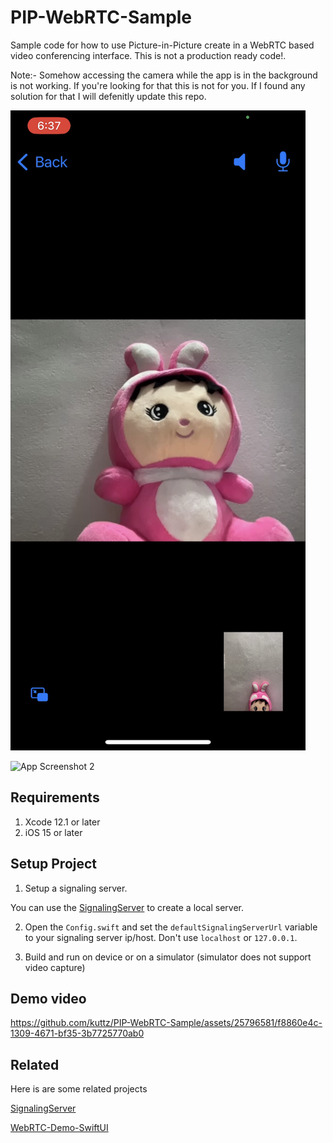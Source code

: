 
# PIP-WebRTC-Sample

Sample code for how to use Picture-in-Picture create in a WebRTC based video conferencing interface. This is not a production ready code!.

Note:- Somehow accessing the camera while the app is in the background is not working. If you're looking for that this is not for you. If I found any solution for that I will defenitly update this repo.




![App Screenshot 1](https://github.com/kuttz/DemosAndScreenShots/blob/2be20f0f9eb1d107b25ae57fc32117b734138f8c/PIP-WebRTC-Sample/ScreenShot1.PNG?raw=true)

![App Screenshot 2](https://github.com/kuttz/DemosAndScreenShots/blob/2be20f0f9eb1d107b25ae57fc32117b734138f8c/PIP-WebRTC-Sample/ScreenShot2.PNG?raw=true)

## Requirements


1. Xcode 12.1 or later
2. iOS 15 or later



## Setup Project

1. Setup a signaling server.

You can use the [SignalingServer](https://github.com/kuttz/signaling_server) to create a local server.

2. Open the `Config.swift` and set the `defaultSignalingServerUrl` variable to your signaling server ip/host. Don't use `localhost` or `127.0.0.1`.

3. Build and run on device or on a simulator (simulator does not support video capture)

## Demo video



https://github.com/kuttz/PIP-WebRTC-Sample/assets/25796581/f8860e4c-1309-4671-bf35-3b7725770ab0



## Related

Here is are some related projects

[SignalingServer](https://github.com/kuttz/signaling_server)

[WebRTC-Demo-SwiftUI](https://github.com/kuttz/webrtc_demo_swiftui)



